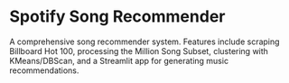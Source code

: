 # Spotify Song Recommender

A comprehensive song recommender system. Features include scraping Billboard Hot 100, processing the Million Song Subset, clustering with KMeans/DBScan, and a Streamlit app for generating music recommendations.
